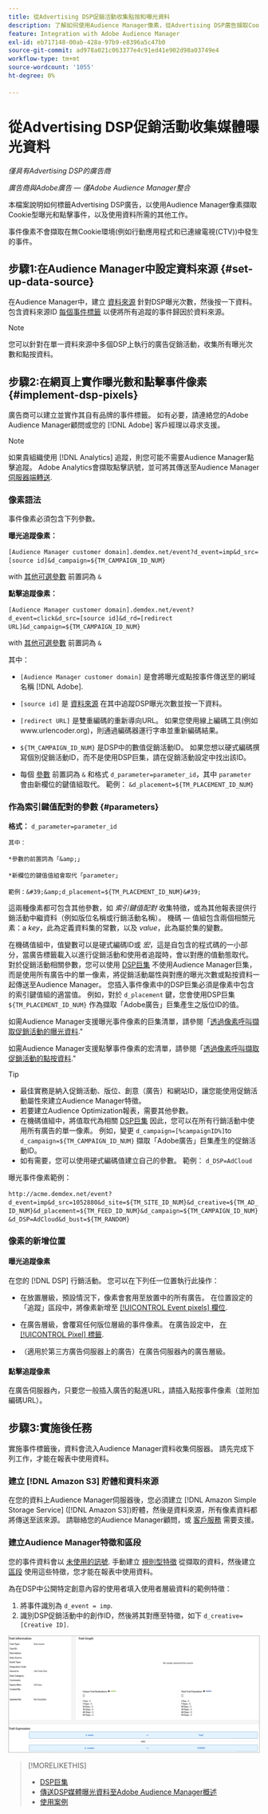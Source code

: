 ```yaml
---
title: 從Advertising DSP促銷活動收集點按和曝光資料
description: 了解如何使用Audience Manager像素，從Advertising DSP廣告擷取Cookie型曝光和點擊事件
feature: Integration with Adobe Audience Manager
exl-id: eb717148-00ab-428a-97b9-e8396a5c47b0
source-git-commit: ad978a021c063377e4c91ed41e902d98a03749e4
workflow-type: tm+mt
source-wordcount: '1055'
ht-degree: 0%

---
```


# 從Advertising DSP促銷活動收集媒體曝光資料

*僅具有Advertising DSP的廣告商*

*廣告商與Adobe廣告 — 僅Adobe Audience Manager整合*

本檔案說明如何標籤Advertising DSP廣告，以使用Audience Manager像素擷取Cookie型曝光和點擊事件，以及使用資料所需的其他工作。

事件像素不會擷取在無Cookie環境(例如行動應用程式和已連線電視(CTV))中發生的事件。

## 步驟1:在Audience Manager中設定資料來源 {#set-up-data-source}

在Audience Manager中，建立 [資料來源](https://experienceleague.adobe.com/docs/audience-manager/user-guide/features/data-sources/datasources-list-and-settings.html) 針對DSP曝光次數，然後按一下資料。 包含資料來源ID [每個事件標籤](#implement-dsp-pixels) 以便將所有追蹤的事件歸因於資料來源。

>[!NOTE]
> 您可以針對在單一資料來源中多個DSP上執行的廣告促銷活動，收集所有曝光次數和點按資料。

## 步驟2:在網頁上實作曝光數和點擊事件像素 {#implement-dsp-pixels}

廣告商可以建立並實作其自有品牌的事件標籤。 如有必要，請連絡您的Adobe Audience Manager顧問或您的 [!DNL Adobe] 客戶經理以尋求支援。

>[!NOTE]
>
>如果貴組織使用 [!DNL Analytics] 追蹤，則您可能不需要Audience Manager點擊追蹤。 Adobe Analytics會擷取點擊訊號，並可將其傳送至Audience Manager [伺服器端轉送](https://experienceleague.adobe.com/docs/analytics/admin/admin-tools/server-side-forwarding/ssf.html).

### 像素語法

事件像素必須包含下列參數。

**曝光追蹤像素：**

`[Audience Manager customer domain].demdex.net/event?d_event=imp&d_src=[source id]&d_campaign=${TM_CAMPAIGN_ID_NUM}`

with [其他可選參數](#parameters) 前置詞為 `&`

**點擊追蹤像素：**

`[Audience Manager customer domain].demdex.net/event?d_event=click&d_src=[source id]&d_rd=[redirect URL]&d_campaign=${TM_CAMPAIGN_ID_NUM}`

with [其他可選參數](#parameters) 前置詞為 `&`

其中：

* `[Audience Manager customer domain]` 是會將曝光或點按事件傳送至的網域名稱 [!DNL Adobe].

* `[source id]` 是 [資料來源](#set-up-data-source) 在其中追蹤DSP曝光次數並按一下資料。

* `[redirect URL]` 是雙重編碼的重新導向URL。 如果您使用線上編碼工具(例如www.urlencoder.org)，則通過編碼器運行字串並重新編碼結果。

* `${TM_CAMPAIGN_ID_NUM}` 是DSP中的數值促銷活動ID。 如果您想以硬式編碼撰寫個別促銷活動ID，而不是使用DSP巨集，請在促銷活動設定中找出該ID。

* 每個 [參數](#key-value-pairs) 前置詞為 `&` 和格式 `d_parameter=parameter_id`，其中 `parameter` 會由新欄位的鍵值組取代。 範例： `&d_placement=${TM_PLACEMENT_ID_NUM}`

### 作為索引鍵值配對的參數 {#parameters}

**格式：**  `d_parameter=parameter_id`

    其中：
    
    *參數的前置詞為「&amp;」
    
    *新欄位的鍵值值組會取代「parameter」
    
    範例：&#39;&amp;d_placement=${TM_PLACEMENT_ID_NUM}&#39;

這兩種像素都可包含其他參數，如 *索引鍵值配對* 收集特徵，或為其他報表提供行銷活動中繼資料（例如版位名稱或行銷活動名稱）。 機碼 — 值組包含兩個相關元素：a *key*，此為定義資料集的常數，以及 *value*，此為屬於集的變數。

在機碼值組中，值變數可以是硬式編碼ID或 *宏*，這是自包含的程式碼的一小部分，當廣告標籤載入以進行促銷活動和使用者追蹤時，會以對應的值動態取代。 對於促銷活動相關參數，您可以使用 [DSP巨集](/help/dsp/campaign-management/macros.md) 不使用Audience Manager巨集，而是使用所有廣告中的單一像素，將促銷活動屬性與對應的曝光次數或點按資料一起傳送至Audience Manager。 您插入事件像素中的DSP巨集必須是像素中包含的索引鍵值組的適當值。 例如，對於 `d_placement` 鍵，您會使用DSP巨集 `${TM_PLACEMENT_ID_NUM}` 作為擷取「Adobe廣告」巨集產生之版位ID的值。

如需Audience Manager支援曝光事件像素的巨集清單，請參閱「[透過像素呼叫擷取促銷活動的曝光資料](https://experienceleague.adobe.com/docs/audience-manager/user-guide/implementation-integration-guides/media-data-integration/impression-data-pixels.html#supported-key-value-pairs).&quot;

如需Audience Manager支援點擊事件像素的宏清單，請參閱「[透過像素呼叫擷取促銷活動的點按資料](https://experienceleague.adobe.com/docs/audience-manager/user-guide/implementation-integration-guides/media-data-integration/click-data-pixels.html).&quot;

>[!TIP]
>
>* 最佳實務是納入促銷活動、版位、創意（廣告）和網站ID，讓您能使用促銷活動屬性來建立Audience Manager特徵。
>* 若要建立Audience Optimization報表，需要其他參數。
>* 在機碼值組中，將值取代為相關 [DSP巨集](/help/dsp/campaign-management/macros.md) 因此，您可以在所有行銷活動中使用所有廣告的單一像素。 例如，變更 `d_campaign=[%campaignID%]`to `d_campaign=${TM_CAMPAIGN_ID_NUM}` 擷取「Adobe廣告」巨集產生的促銷活動ID。
>* 如有需要，您可以使用硬式編碼值建立自己的參數。 範例： `d_DSP=AdCloud`


曝光事件像素範例：

`http://acme.demdex.net/event?d_event=imp&d_src=1052880&d_site=${TM_SITE_ID_NUM}&d_creative=${TM_AD_ID_NUM}&d_placement=${TM_FEED_ID_NUM}&d_campaign=${TM_CAMPAIGN_ID_NUM}&d_DSP=AdCloud&d_bust=${TM_RANDOM}`

### 像素的新增位置

#### 曝光追蹤像素

在您的 [!DNL DSP] 行銷活動。 您可以在下列任一位置執行此操作：

* 在放置層級，預設情況下，像素會套用至放置中的所有廣告。 在位置設定的「追蹤」區段中，將像素新增至 [[!UICONTROL Event pixels] 欄位](/help/dsp/campaign-management/placements/placement-settings.md).

* 在廣告層級，會覆寫任何版位層級的事件像素。 在廣告設定中， [在 [!UICONTROL Pixel] 標籤](/help/dsp/campaign-management/ads/ad-edit.md).

* （適用於第三方廣告伺服器上的廣告）在廣告伺服器內的廣告層級。

#### 點擊追蹤像素

在廣告伺服器內，只要您一般插入廣告的點進URL，請插入點按事件像素（並附加編碼URL）。

## 步驟3:實施後任務

實施事件標籤後，資料會流入Audience Manager資料收集伺服器。 請先完成下列工作，才能在報表中使用資料。

### 建立 [!DNL Amazon S3] 貯體和資料來源

在您的資料上Audience Manager伺服器後，您必須建立 [!DNL Amazon Simple Storage Service] ([!DNL Amazon S3])貯體，然後是資料來源，所有像素資料都將傳送至該來源。 請聯絡您的Audience Manager顧問，或 [客戶服務](https://experienceleague.adobe.com/docs/audience-manager/user-guide/help-and-legal/help-legal-contact.html) 需要支援。

### 建立Audience Manager特徵和區段

您的事件資料會以 [未使用的訊號](https://experienceleague.adobe.com/docs/audience-manager/user-guide/reporting/interactive-and-overlap-reports/unused-signals.html). 手動建立 [規則型特徵](https://experienceleague.adobe.com/docs/audience-manager/user-guide/features/traits/trait-builder/create-onboarded-rule-based-traits.html) 從擷取的資料，然後建立 [區段](https://experienceleague.adobe.com/docs/audience-manager/user-guide/features/segments/segments-purpose.html) 使用這些特徵，您才能在報表中使用資料。

為在DSP中公開特定創意內容的使用者填入使用者層級資料的範例特徵：

1. 將事件識別為 `d_event = imp`.
1. 識別DSP促銷活動中的創作ID，然後將其對應至特徵，如下 `d_creative=[Creative ID]`.

![特徵建立畫面](/help/dsp/assets/aa-trait.png)

>[!MORELIKETHIS]
>
>* [DSP巨集](/help/dsp/campaign-management/macros.md)
>* [傳送DSP媒體曝光資料至Adobe Audience Manager概述](overview.md)
>* [使用案例](use-cases.md)

